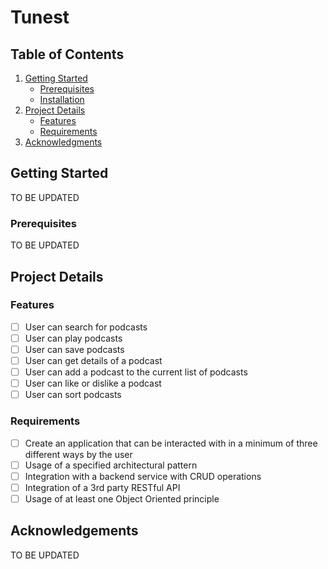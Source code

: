 # Tunest

## Table of Contents
<ol>
    <li>
      <a href="#getting-started">Getting Started</a>
      <ul>
        <li><a href="#prerequisites">Prerequisites</a></li>
        <li><a href="#installation">Installation</a></li>
      </ul>
    </li>
    <li>
        <a href="#project-details">Project Details</a>
        <ul>
            <li><a href="#features">Features</a></li>
            <li><a href="#requirements">Requirements</a></li>
        </ul>
    </li>
    <li><a href="#acknowledgments">Acknowledgments</a></li>
</ol>

## Getting Started
TO BE UPDATED
### Prerequisites
TO BE UPDATED

## Project Details

### Features
- [ ] User can search for podcasts
- [ ] User can play podcasts
- [ ] User can save podcasts
- [ ] User can get details of a podcast
- [ ] User can add a podcast to the current list of podcasts
- [ ] User can like or dislike a podcast
- [ ] User can sort podcasts

### Requirements
- [ ] Create an application that can be interacted with in a minimum of three different ways by the user
- [ ] Usage of a specified architectural pattern
- [ ] Integration with a backend service with CRUD operations
- [ ] Integration of a 3rd party RESTful API
- [ ] Usage of at least one Object Oriented principle

## Acknowledgements
TO BE UPDATED